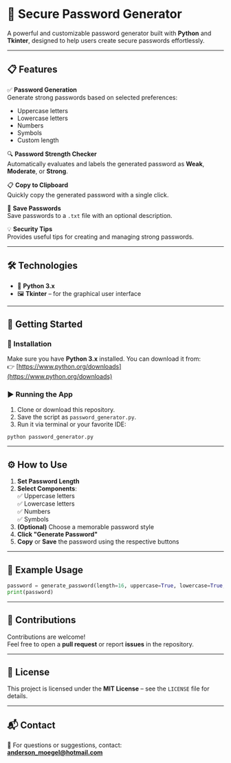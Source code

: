 # 🔐 Secure Password Generator

A powerful and customizable password generator built with **Python** and **Tkinter**, designed to help users create secure passwords effortlessly.

---

## 📋 Features

✅ **Password Generation**  
Generate strong passwords based on selected preferences:  
- Uppercase letters  
- Lowercase letters  
- Numbers  
- Symbols  
- Custom length  

🔍 **Password Strength Checker**  
Automatically evaluates and labels the generated password as **Weak**, **Moderate**, or **Strong**.

📋 **Copy to Clipboard**  
Quickly copy the generated password with a single click.

💾 **Save Passwords**  
Save passwords to a `.txt` file with an optional description.

💡 **Security Tips**  
Provides useful tips for creating and managing strong passwords.

---

## 🛠️ Technologies

- 🐍 **Python 3.x**  
- 🖼️ **Tkinter** – for the graphical user interface  

---

## 🚀 Getting Started

### 🔧 Installation

Make sure you have **Python 3.x** installed. You can download it from:  
👉 [https://www.python.org/downloads](https://www.python.org/downloads)

### ▶️ Running the App

1. Clone or download this repository.
2. Save the script as `password_generator.py`.
3. Run it via terminal or your favorite IDE:

```bash
python password_generator.py
```

---

## ⚙️ How to Use

1. **Set Password Length**  
2. **Select Components**:  
   ✅ Uppercase letters  
   ✅ Lowercase letters  
   ✅ Numbers  
   ✅ Symbols  
3. **(Optional)** Choose a memorable password style  
4. **Click "Generate Password"**  
5. **Copy** or **Save** the password using the respective buttons

---

## 🧪 Example Usage

```python
password = generate_password(length=16, uppercase=True, lowercase=True, numbers=True, symbols=True)
print(password)
```

---

## 🙌 Contributions

Contributions are welcome!  
Feel free to open a **pull request** or report **issues** in the repository.

---

## 📄 License

This project is licensed under the **MIT License** – see the `LICENSE` file for details.

---

## 📬 Contact

💌 For questions or suggestions, contact:  
**anderson_moegel@hotmail.com**
